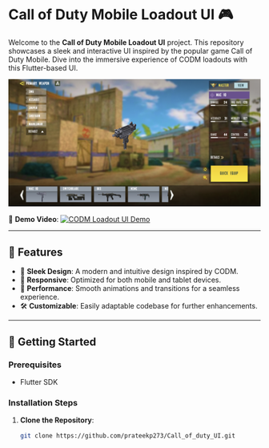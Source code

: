 # Call of Duty Mobile Loadout UI 🎮

Welcome to the **Call of Duty Mobile Loadout UI** project. This repository showcases a sleek and interactive UI inspired by the popular game Call of Duty Mobile. Dive into the immersive experience of CODM loadouts with this Flutter-based UI.

![CODM Loadout UI](img.png)

🎥 **Demo Video**:
[![CODM Loadout UI Demo](https://img.youtube.com/vi/VIDEO_ID/0.jpg)](https://user-images.githubusercontent.com/104990430/197424703-6d029d9f-5a9e-4735-8687-88cef572f05a.mp4)

---

## 🌟 **Features**

- 🎨 **Sleek Design**: A modern and intuitive design inspired by CODM.
- 📱 **Responsive**: Optimized for both mobile and tablet devices.
- 🚀 **Performance**: Smooth animations and transitions for a seamless experience.
- 🛠 **Customizable**: Easily adaptable codebase for further enhancements.

---

## 🚀 **Getting Started**

### **Prerequisites**
- Flutter SDK

### **Installation Steps**
1. **Clone the Repository**:
   ```bash
   git clone https://github.com/prateekp273/Call_of_duty_UI.git
